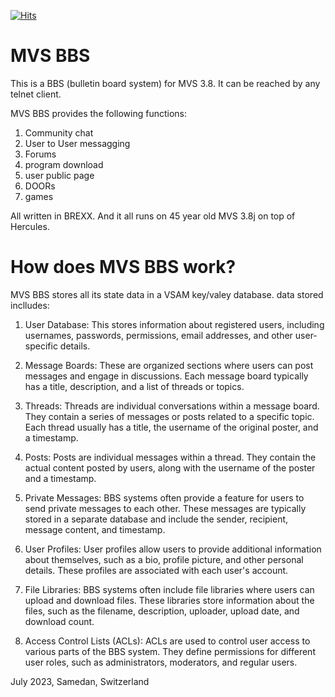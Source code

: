 [![Hits](https://hits.seeyoufarm.com/api/count/incr/badge.svg?url=https%3A%2F%2Fgithub.com%2Fmoshix%2FMVS_BBS&count_bg=%2379C83D&title_bg=%23555555&icon=&icon_color=%23E7E7E7&title=hits&edge_flat=false)](https://hits.seeyoufarm.com)

# MVS BBS
This is a BBS (bulletin board system) for MVS 3.8. It can be reached by any telnet client. 

MVS BBS provides the following functions:
1. Community chat
2. User to User messagging
3. Forums
4. program download
5. user public page
6. DOORs
7. games

All written in BREXX. And it all runs on 45 year old MVS 3.8j on top of Hercules. 

How does MVS BBS work?
=======================
MVS BBS stores all its state data in a VSAM key/valey database. 
data stored inclludes:

1. User Database: This stores information about registered users, including usernames, passwords, permissions, email addresses, and other user-specific details.

2. Message Boards: These are organized sections where users can post messages and engage in discussions. Each message board typically has a title, description, and a list of threads or topics.

3. Threads: Threads are individual conversations within a message board. They contain a series of messages or posts related to a specific topic. Each thread usually has a title, the username of the original poster, and a timestamp.

4. Posts: Posts are individual messages within a thread. They contain the actual content posted by users, along with the username of the poster and a timestamp.

5. Private Messages: BBS systems often provide a feature for users to send private messages to each other. These messages are typically stored in a separate database and include the sender, recipient, message content, and timestamp.

6. User Profiles: User profiles allow users to provide additional information about themselves, such as a bio, profile picture, and other personal details. These profiles are associated with each user's account.

7. File Libraries: BBS systems often include file libraries where users can upload and download files. These libraries store information about the files, such as the filename, description, uploader, upload date, and download count.

8. Access Control Lists (ACLs): ACLs are used to control user access to various parts of the BBS system. They define permissions for different user roles, such as administrators, moderators, and regular users.



July 2023, Samedan, Switzerland



